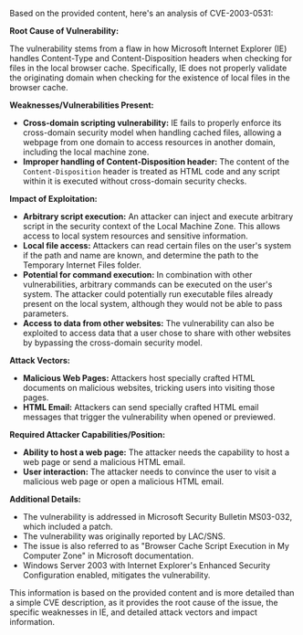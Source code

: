 Based on the provided content, here's an analysis of CVE-2003-0531:

**Root Cause of Vulnerability:**

The vulnerability stems from a flaw in how Microsoft Internet Explorer (IE) handles Content-Type and Content-Disposition headers when checking for files in the local browser cache. Specifically, IE does not properly validate the originating domain when checking for the existence of local files in the browser cache.

**Weaknesses/Vulnerabilities Present:**

*   **Cross-domain scripting vulnerability:** IE fails to properly enforce its cross-domain security model when handling cached files, allowing a webpage from one domain to access resources in another domain, including the local machine zone.
*   **Improper handling of Content-Disposition header:** The content of the `Content-Disposition` header is treated as HTML code and any script within it is executed without cross-domain security checks.

**Impact of Exploitation:**

*   **Arbitrary script execution:** An attacker can inject and execute arbitrary script in the security context of the Local Machine Zone. This allows access to local system resources and sensitive information.
*   **Local file access:** Attackers can read certain files on the user's system if the path and name are known, and determine the path to the Temporary Internet Files folder.
*   **Potential for command execution:**  In combination with other vulnerabilities, arbitrary commands can be executed on the user's system. The attacker could potentially run executable files already present on the local system, although they would not be able to pass parameters.
*   **Access to data from other websites:**  The vulnerability can also be exploited to access data that a user chose to share with other websites by bypassing the cross-domain security model.

**Attack Vectors:**

*   **Malicious Web Pages:** Attackers host specially crafted HTML documents on malicious websites, tricking users into visiting those pages.
*   **HTML Email:**  Attackers can send specially crafted HTML email messages that trigger the vulnerability when opened or previewed.

**Required Attacker Capabilities/Position:**

*   **Ability to host a web page:** The attacker needs the capability to host a web page or send a malicious HTML email.
*   **User interaction:** The attacker needs to convince the user to visit a malicious web page or open a malicious HTML email.

**Additional Details:**

*   The vulnerability is addressed in Microsoft Security Bulletin MS03-032, which included a patch.
*   The vulnerability was originally reported by LAC/SNS.
*   The issue is also referred to as "Browser Cache Script Execution in My Computer Zone" in Microsoft documentation.
*   Windows Server 2003 with Internet Explorer's Enhanced Security Configuration enabled, mitigates the vulnerability.

This information is based on the provided content and is more detailed than a simple CVE description, as it provides the root cause of the issue, the specific weaknesses in IE, and detailed attack vectors and impact information.